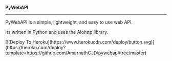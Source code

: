 <b>PyWebAPI</b>
<hr>
<p>PyWebAPI is a simple, lightweight, and easy to use web API.</p>
<p>Its written in Python and uses the Aiohttp library.</p>
[![Deploy To Heroku](https://www.herokucdn.com/deploy/button.svg)](https://heroku.com/deploy?template=https://github.com/AmarnathCJD/pywebapi/tree/master)